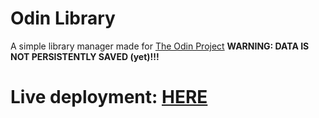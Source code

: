 # Odin Library

A simple library manager made for [The Odin Project](https://www.theodinproject.com/lessons/node-path-javascript-library)
**WARNING: DATA IS NOT PERSISTENTLY SAVED (yet)!!!**

# Live deployment: [HERE](https://jarvis09-yann.github.io/odin-library/)
